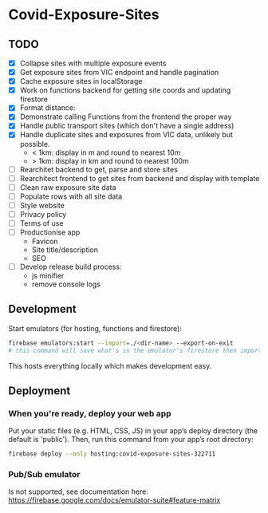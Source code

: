 # Covid-Exposure-Sites

## TODO

- [x] Collapse sites with multiple exposure events
- [x] Get exposure sites from VIC endpoint and handle pagination
- [x] Cache exposure sites in localStorage
- [x] Work on functions backend for getting site coords and updating firestore
- [x] Format distance:
- [x] Demonstrate calling Functions from the frontend the proper way
- [x] Handle public transport sites (which don't have a single address)
- [x] Handle duplicate sites and exposures from VIC data, unlikely but possible.
  - < 1km: display in m and round to nearest 10m
  - \> 1km: display in km and round to nearest 100m
- [ ] Rearchitet backend to get, parse and store sites
- [ ] Rearchitect frontend to get sites from backend and display with template
- [ ] Clean raw exposure site data
- [ ] Populate rows with all site data
- [ ] Style website
- [ ] Privacy policy
- [ ] Terms of use
- [ ] Productionise app
  - Favicon
  - Site title/description
  - SEO
- [ ] Develop release build process:
  - js minifier
  - remove console logs

## Development

Start emulators (for hosting, functions and firestore):

```bash
firebase emulators:start --import=./<dir-name> --export-on-exit
# this command will save what's in the emulator's firestore then import it when it starts again
```

This hosts everything locally which makes development easy.

## Deployment

### When you're ready, deploy your web app

Put your static files (e.g. HTML, CSS, JS) in your app’s deploy directory (the default is 'public'). Then, run this command from your app’s root directory:

```bash
firebase deploy --only hosting:covid-exposure-sites-322711
```

### Pub/Sub emulator

Is not supported, see documentation here: <https://firebase.google.com/docs/emulator-suite#feature-matrix>
